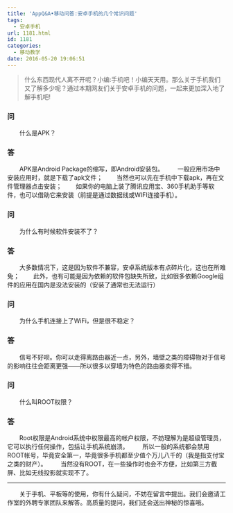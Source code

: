 ```yaml
---
title: 'AppQ&A•移动问答:安卓手机的几个常识问题'
tags:
  - 安卓手机
url: 1181.html
id: 1181
categories:
  - 移动教学
date: 2016-05-20 19:06:51
---
```


> 什么东西现代人离不开呢？小编:手机吧！小编天天用。那么关于手机我们又了解多少呢？通过本期网友们关于安卓手机的问题，一起来更加深入地了解手机吧!

### **问**

  什么是APK？

### **答**

  APK是Android Package的缩写，即Android安装包。   一般应用市场中安装应用时，就是下载了apk文件；   当然也可以先在手机中下载apk，再在文件管理器点击安装；   如果你的电脑上装了腾讯应用宝、360手机助手等软件，也可以借助它来安装（前提是通过数据线或WIFI连接手机）。

### **问**

  为什么有时候软件安装不了？

### **答**

  大多数情况下，这是因为软件不兼容，安卓系统版本有点碎片化，这也在所难免；   此外，也有可能是因为依赖的软件包缺失所致，比如很多依赖Google组件的应用在国内是没法安装的（安装了通常也无法运行）

### **问**

  为什么手机连接上了WiFi，但是很不稳定？

### **答**

  信号不好呗。你可以走得离路由器近一点，另外，墙壁之类的障碍物对于信号的影响往往会距离更强——所以很多以穿墙为特色的路由器卖得不错。

### **问**

  什么叫ROOT权限？

### **答**

  Root权限是Android系统中权限最高的帐户权限，不妨理解为是超级管理员，它可以执行任何操作，包括让手机系统崩溃。   所以一般的系统都会禁用ROOT帐号，毕竟安全第一，毕竟很多手机都至少值个万儿八千的（我是指支付宝之类的财产）。   当然没有ROOT，在一些操作时也会不方便，比如第三方截屏、比如无线投影就实现不了。

* * *

  关于手机、平板等的使用，你有什么疑问，不妨在留言中提出。我们会邀请工作室的外聘专家团队来解答。高质量的提问，我们还会送出神秘的惊喜哦。